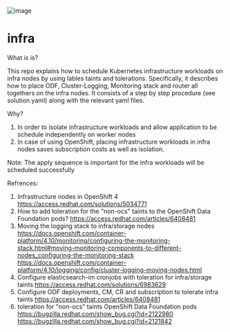 

![image](https://user-images.githubusercontent.com/53042343/206894147-2d44c170-968a-42fb-a431-51e093ef501b.png)


# infra

What is is?

This repo explains how to schedule Kubernetes infrastructure workloads on infra nodes by using lables taints and tolerations.
Specifically, it describes how to place ODF, Cluster-Logging, Monitoring stack and router all togethers on the infra nodes.
It consists of a step by step procedure (see solution.yaml) along with the relevant yaml files.

Why?

1. In order to isolate infrastructure workloads and allow application to be schedule independently on worker nodes
2. In case of using OpenShift, placing infrastructure workloads in infra nodes saves subscription costs as well as isolation.

Note:
The apply sequence is important for the infra workloads will be scheduled successfully

Refrences:
1. Infrastructure nodes in OpenShift 4 
https://access.redhat.com/solutions/5034771
2. How to add toleration for the "non-ocs" taints to the OpenShift Data Foundation pods?
https://access.redhat.com/articles/6408481
3. Moving the logging stack to infra/storage nodes
https://docs.openshift.com/container-platform/4.10/monitoring/configuring-the-monitoring-stack.html#moving-monitoring-components-to-different-nodes_configuring-the-monitoring-stack
https://docs.openshift.com/container-platform/4.10/logging/config/cluster-logging-moving-nodes.html
5. Configure elasticsearch-im cronjobs with toleration for infra/storage taints
https://access.redhat.com/solutions/6983629
7. Configure ODF deployments, CM, CR and subscription to tolerate infra taints
https://access.redhat.com/articles/6408481
9. toleration for "non-ocs" taints OpenShift Data Foundation pods
https://bugzilla.redhat.com/show_bug.cgi?id=2122980
https://bugzilla.redhat.com/show_bug.cgi?id=2121842
